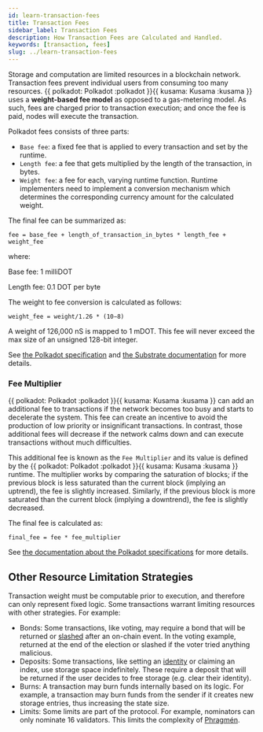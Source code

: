 ```yaml
---
id: learn-transaction-fees
title: Transaction Fees
sidebar_label: Transaction Fees
description: How Transaction Fees are Calculated and Handled.
keywords: [transaction, fees]
slug: ../learn-transaction-fees
---
```


Storage and computation are limited resources in a blockchain network. Transaction fees prevent
individual users from consuming too many resources.
{{ polkadot: Polkadot :polkadot }}{{ kusama: Kusama :kusama }} uses a **weight-based fee model** as
opposed to a gas-metering model. As such, fees are charged prior to transaction execution; and once
the fee is paid, nodes will execute the transaction.

Polkadot fees consists of three parts:

- `Base fee`: a fixed fee that is applied to every transaction and set by the runtime.
- `Length fee`: a fee that gets multiplied by the length of the transaction, in bytes.
- `Weight fee`: a fee for each, varying runtime function. Runtime implementers need to implement a
   conversion mechanism which determines the corresponding currency amount for the calculated
   weight.

The final fee can be summarized as:

```
fee = base_fee + length_of_transaction_in_bytes * length_fee + weight_fee
```

where:

Base fee: 1 milliDOT

Length fee: 0.1 DOT per byte

The weight to fee conversion is calculated as follows:

```
weight_fee = weight/1.26 * (10−8)
```

A weight of 126,000 nS is mapped to 1 mDOT. This fee will never exceed the max size of an unsigned 128-bit integer.

See [the Polkadot specification]( https://spec.polkadot.network/id-weights#id-definitions-in-polkadot) and [the Substrate documentation](https://docs.substrate.io/build/tx-weights-fees/) for more details.

### Fee Multiplier

{{ polkadot: Polkadot :polkadot }}{{ kusama: Kusama :kusama }} can add an additional fee to
transactions if the network becomes too busy and starts to decelerate the system. This fee can
create an incentive to avoid the production of low priority or insignificant transactions. In
contrast, those additional fees will decrease if the network calms down and can execute transactions
without much difficulties.

This additional fee is known as the `Fee Multiplier` and its value is defined by the
{{ polkadot: Polkadot :polkadot }}{{ kusama: Kusama :kusama }} runtime. The multiplier works by
comparing the saturation of blocks; if the previous block is less saturated than the current block
(implying an uptrend), the fee is slightly increased. Similarly, if the previous block is more
saturated than the current block (implying a downtrend), the fee is slightly decreased.

The final fee is calculated as:

```
final_fee = fee * fee_multiplier
```

See [the documentation about the Polkadot specifications](https://spec.polkadot.network/id-weights#id-fee-multiplier) for more details.

## Other Resource Limitation Strategies

Transaction weight must be computable prior to execution, and therefore can only represent fixed
logic. Some transactions warrant limiting resources with other strategies. For example:

- Bonds: Some transactions, like voting, may require a bond that will be returned or
  [slashed](./learn-offenses.md) after an on-chain event. In the voting example, returned at the end
  of the election or slashed if the voter tried anything malicious.
- Deposits: Some transactions, like setting an [identity](learn-identity.md) or claiming an index,
  use storage space indefinitely. These require a deposit that will be returned if the user decides
  to free storage (e.g. clear their identity).
- Burns: A transaction may burn funds internally based on its logic. For example, a transaction may
  burn funds from the sender if it creates new storage entries, thus increasing the state size.
- Limits: Some limits are part of the protocol. For example, nominators can only nominate 16
  validators. This limits the complexity of [Phragmén](learn-phragmen.md).